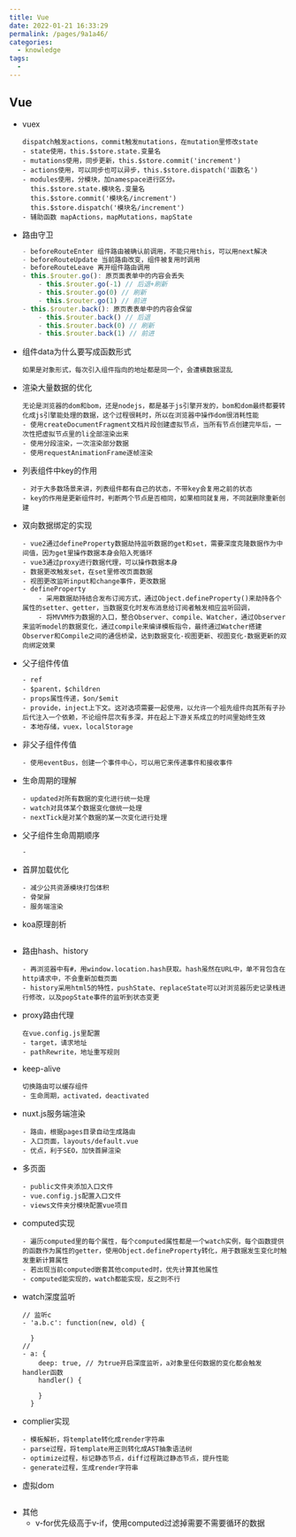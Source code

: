 ```yaml
---
title: Vue
date: 2022-01-21 16:33:29
permalink: /pages/9a1a46/
categories: 
  - knowledge
tags: 
  - 
---
```


## Vue
- vuex
    ```
    dispatch触发actions，commit触发mutations，在mutation里修改state
    - state使用，this.$store.state.变量名
    - mutations使用，同步更新，this.$store.commit('increment')
    - actions使用，可以同步也可以异步，this.$store.dispatch('函数名')
    - modules使用，分模块，加namespace进行区分。
      this.$store.state.模块名.变量名
      this.$store.commit('模块名/increment')
      this.$store.dispatch('模块名/increment')
    - 辅助函数 mapActions，mapMutations，mapState
    ```
- 路由守卫
    ```js
    - beforeRouteEnter 组件路由被确认前调用，不能只用this，可以用next解决
    - beforeRouteUpdate 当前路由改变，组件被复用时调用
    - beforeRouteLeave 离开组件路由调用
    - this.$router.go(): 原页面表单中的内容会丢失
        - this.$router.go(-1) // 后退+刷新
        - this.$router.go(0) // 刷新
        - this.$router.go(1) // 前进
    - this.$router.back(): 原页表表单中的内容会保留
        - this.$router.back() // 后退
        - this.$router.back(0) // 刷新
        - this.$router.back(1) // 前进
    ```
- 组件data为什么要写成函数形式
    ```
    如果是对象形式，每次引入组件指向的地址都是同一个，会遭横数据混乱
    ```
- 渲染大量数据的优化
    ```
    无论是浏览器的dom和bom，还是nodejs，都是基于js引擎开发的，bom和dom最终都要转化成js引擎能处理的数据，这个过程很耗时，所以在浏览器中操作dom很消耗性能
    - 使用createDocumentFragment文档片段创建虚拟节点，当所有节点创建完毕后，一次性把虚拟节点里的li全部渲染出来
    - 使用分段渲染，一次渲染部分数据
    - 使用requestAnimationFrame逐帧渲染
    ```
- 列表组件中key的作用
    ```
    - 对于大多数场景来讲，列表组件都有自己的状态，不带key会复用之前的状态
    - key的作用是更新组件时，判断两个节点是否相同，如果相同就复用，不同就删除重新创建
    ```
- 双向数据绑定的实现
    ```
    - vue2通过defineProperty数据劫持监听数据的get和set，需要深度克隆数据作为中间值，因为get里操作数据本身会陷入死循环
    - vue3通过proxy进行数据代理，可以操作数据本身
    - 数据更改触发set，在set里修改页面数据
    - 视图更改监听input和change事件，更改数据
    - defineProperty
        - 采用数据劫持结合发布订阅方式，通过Object.defineProperty()来劫持各个属性的setter、getter，当数据变化时发布消息给订阅者触发相应监听回调，
        - 将MVVM作为数据的入口，整合Observer、compile、Watcher，通过Observer来监听model的数据变化，通过compile来编译模板指令，最终通过Watcher搭建Observer和Compile之间的通信桥梁，达到数据变化-视图更新、视图变化-数据更新的双向绑定效果
    ```
- 父子组件传值
    ```
    - ref
    - $parent，$children
    - props属性传递，$on/$emit
    - provide，inject上下文。这对选项需要一起使用，以允许一个祖先组件向其所有子孙后代注入一个依赖，不论组件层次有多深，并在起上下游关系成立的时间里始终生效
    - 本地存储，vuex，localStorage
    ```
- 非父子组件传值
    ```
    - 使用eventBus，创建一个事件中心，可以用它来传递事件和接收事件
    ```
- 生命周期的理解
    ```
    - updated对所有数据的变化进行统一处理
    - watch对具体某个数据变化做统一处理
    - nextTick是对某个数据的某一次变化进行处理
    ```
- 父子组件生命周期顺序
    ```
    - 
    ```
- 首屏加载优化
    ```
    - 减少公共资源模块打包体积
    - 骨架屏
    - 服务端渲染
    ```
- koa原理剖析
    ```
    ```
- 路由hash、history
    ```
    - 再浏览器中有#，用window.location.hash获取。hash虽然在URL中，单不背包含在http请求中，不会重新加载页面
    - history采用html5的特性，pushState、replaceState可以对浏览器历史记录栈进行修改，以及popState事件的监听到状态变更
    ```
- proxy路由代理
    ```
    在vue.config.js里配置
    - target，请求地址
    - pathRewrite，地址重写规则
    ```
- keep-alive
    ```
    切换路由可以缓存组件
    - 生命周期，activated，deactivated
    ```
- nuxt.js服务端渲染
    ```
    - 路由，根据pages目录自动生成路由
    - 入口页面，layouts/default.vue
    - 优点，利于SEO，加快首屏渲染
    ```
- 多页面
    ```
    - public文件夹添加入口文件
    - vue.config.js配置入口文件
    - views文件夹分模块配置vue项目
    ```
- computed实现
    ```
    - 遍历computed里的每个属性，每个computed属性都是一个watch实例，每个函数提供的函数作为属性的getter，使用Object.defineProperty转化，用于数据发生变化时触发重新计算属性
    - 若出现当前computed嵌套其他computed时，优先计算其他属性
    - computed能实现的，watch都能实现，反之则不行
    ```
- watch深度监听
    ```
    // 监听c
    - 'a.b.c': function(new, old) {
        
      }
    // 
    - a: {
        deep: true, // 为true开启深度监听，a对象里任何数据的变化都会触发handler函数
        handler() {
            
        }
      }
    ```
- complier实现
    ```
    - 模板解析，将template转化成render字符串
    - parse过程，将template用正则转化成AST抽象语法树
    - optimize过程，标记静态节点，diff过程跳过静态节点，提升性能
    - generate过程，生成render字符串
    ```
- 虚拟dom
    ```
    ```
- 其他
    - v-for优先级高于v-if，使用computed过滤掉需要不需要循环的数据